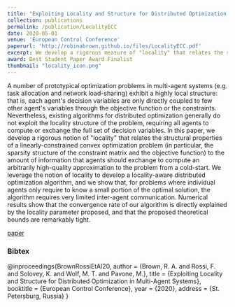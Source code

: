 ```yaml
---
title: "Exploiting Locality and Structure for Distributed Optimization in Multi-Agent Systems"
collection: publications
permalink: /publication/LocalityECC
date: 2020-05-01
venue: 'European Control Conference'
paperurl: 'http://robinabrown.github.io/files/LocalityECC.pdf'
excerpt: We develop a rigorous measure of "locality" that relates the structural properties of a linearly-constrained convex optimization problem to the amount of information that agents should exchange to compute an arbitrarily high-quality approximation of its solution. We leverage the notion of locality to develop a locality-aware distributed optimization algorithm.
award: Best Student Paper Award Finalist
thumbnail: "locality_icon.png"
---
```

A number of prototypical optimization problems in multi-agent systems (e.g. task allocation and network load-sharing) exhibit a highly local structure: that is, each agent's decision variables are only directly coupled to few other agent's variables through the objective function or the constraints. Nevertheless, existing algorithms for distributed optimization generally do not exploit the locality structure of the problem, requiring all agents to compute or exchange the full set of decision variables. In this paper, we develop a rigorous notion of "locality" that relates the structural properties of a linearly-constrained convex optimization problem (in particular, the sparsity structure of the constraint matrix and the objective function) to the amount of information that agents should exchange to compute an arbitrarily high-quality approximation to the problem from a cold-start. We leverage the notion of locality to develop a locality-aware distributed optimization algorithm, and we show that, for problems where individual agents only require to know a small portion of the optimal solution, the algorithm requires very limited inter-agent communication. Numerical results show that the convergence rate of our algorithm is directly explained by the locality parameter proposed, and that the proposed theoretical bounds are remarkably tight.

[paper](http://robinabrown.github.io/files/LocalityECC.pdf)

### Bibtex

@inproceedings{BrownRossiEtAl20,
  author    = {Brown, R. A. and Rossi, F. and Solovey, K. and Wolf, M. T. and Pavone, M.},
  title     = {Exploiting Locality and Structure for Distributed Optimization in Multi-Agent Systems},
  booktitle = {European Control Conference},
  year      = {2020},
  address   = {St. Petersburg, Russia}
}
